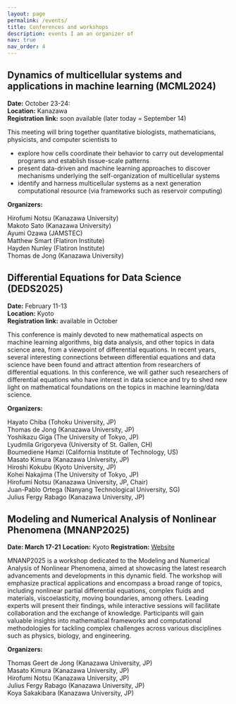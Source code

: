```yaml
---
layout: page
permalink: /events/
title: Conferences and workshops
description: events I am an organizer of
nav: true
nav_order: 4
---
```

<h2>
Dynamics of multicellular systems and applications in machine learning (MCML2024)
</h2>

**Date:** October 23-24:  <br>
**Location:**  Kanazawa    <br>
**Registration link:** soon available (later today = September 14)<br>

This meeting will bring together quantitative biologists, mathematicians, physicists, and computer scientists to 

<ul>
    <li> explore how cells coordinate their behavior to carry out developmental programs and establish tissue-scale patterns 
    </li>
    <li> present data-driven and machine learning approaches to discover mechanisms underlying the self-organization of multicellular systems 
    </li>  
    <li> identify and harness multicellular systems as a next generation computational resource (via frameworks such as reservoir computing)
    </li> 
</ul>

**Organizers:** <br>

Hirofumi Notsu (Kanazawa University) <br>
Makoto Sato  (Kanazawa University) <br>
Ayumi Ozawa (JAMSTEC) <br>
Matthew Smart (Flatiron Institute) <br>
Hayden Nunley (Flatiron Institute) <br>
Thomas de Jong (Kanazawa University) <br>



<h2> Differential Equations for Data Science (DEDS2025) </h2>

**Date:** February 11-13 <br>
**Location:** Kyoto <br>
**Registration link:** available in October <br>

This conference is mainly devoted to new mathematical aspects on machine learning algorithms, big data analysis, and other topics in data science area, from a viewpoint of differential equations. In recent years, several interesting connections between differential equations and data science have been found and attract attention from researchers of differential equations. In this conference, we will gather such researchers of differential equations who have interest in data science and try to shed new light on mathematical foundations on the topics in machine learning/data science.

**Organizers:**

Hayato Chiba (Tohoku University, JP) <br>
Thomas de Jong (Kanazawa University, JP) <br>
Yoshikazu Giga (The University of Tokyo, JP) <br>
Lyudmila Grigoryeva (University of St. Gallen, CH) <br>
Boumediene Hamzi (California Institute of Technology, US) <br>
Masato Kimura (Kanazawa University, JP) <br>
Hiroshi Kokubu (Kyoto University, JP) <br>
Kohei Nakajima (The University of Tokyo, JP) <br>
Hirofumi Notsu (Kanazawa University, JP, Chair) <br>
Juan-Pablo Ortega (Nanyang Technological University, SG) <br>
Julius Fergy Rabago (Kanazawa University, JP) 

<h2> Modeling and Numerical Analysis of Nonlinear Phenomena (MNANP2025) </h2>

**Date: March 17-21**
**Location:** Kyoto
**Registration:** [Website](https://jftrabago.github.io/MNANP2025/)

MNANP2025 is a workshop dedicated to the Modeling and Numerical Analysis of Nonlinear Phenomena, aimed at showcasing the latest research advancements and developments in this dynamic field. The workshop will emphasize practical applications and encompass a broad range of topics, including nonlinear partial differential equations, complex fluids and materials, viscoelasticity, moving boundaries, among others. Leading experts will present their findings, while interactive sessions will facilitate collaboration and the exchange of knowledge. Participants will gain valuable insights into mathematical frameworks and computational methodologies for tackling complex challenges across various disciplines such as physics, biology, and engineering.

**Organizers:**

Thomas Geert de Jong  (Kanazawa University, JP) <br>
Masato Kimura  (Kanazawa University, JP) <br>
Hirofumi Notsu  (Kanazawa University, JP) <br>
Julius Fergy Rabago  (Kanazawa University, JP) <br>
Koya Sakakibara  (Kanazawa University, JP) 




